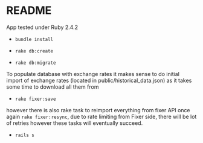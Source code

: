 # README

App tested under Ruby 2.4.2

* `bundle install`

* `rake db:create`

* `rake db:migrate`

To populate database with exchange rates it makes sense to do initial import of exchange rates (located in public/historical_data.json) as it takes some time to 
download all them from 

* `rake fixer:save`

however there is also rake task to reimport everything from fixer API once again `rake fixer:resync`, due to rate limiting from Fixer side,
there will be lot of retries however these tasks will eventually succeed.

* `rails s`